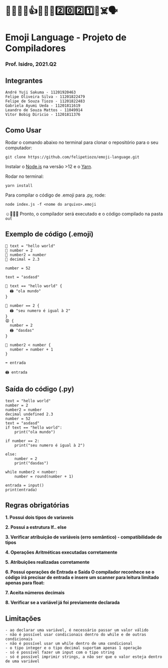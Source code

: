 # 🥰🤪😎🤔👍👏🎁🥳2️⃣0️⃣2️⃣1️⃣🙏☠️🗣
# Emoji Language - Projeto de Compiladores

### Prof. Isidro, 2021.Q2

## Integrantes

	André Yuji Sakuma - 11201920463
	Felipe Oliveira Silva - 11201822479
	Felipe de Souza Tiozo - 11201822483
	Gabriela Ayumi Ueda - 11201811619
	Leandro de Souza Mattos - 11049914
	Vitor Bobig Diricio - 11201811376
	
	
## Como Usar

Rodar o comando abaixo no terminal para clonar o repositório para o seu computador:
```
git clone https://github.com/felipetiozo/emoji-language.git
```

Instalar o [Node.js](https://nodejs.org/en/) na versão >12 e o [Yarn](https://yarnpkg.com/).

Rodar no terminal:
```
yarn install
```

Para compilar o código de .emoji para .py, rode:
```
node index.js -f <nome do arquivo>.emoji
```
	
☺️🎉🥳🎁 Pronto, o compilador será executado e o código compilado na pasta `out`


## Exemplo de código (.emoji)

```
🔡 text = "hello world"
🔢 number = 2
🔢 number2 = number
🔣 decimal = 2.3

number = 52

text = "asdasd"

🤔 text == "hello world" {
  🖨 "ola mundo"
}

🤔 number == 2 {
  🖨 "seu numero é igual à 2"
}
😧 {
  number = 2
  🖨 "dasdas"
}

🔄 number2 < number {
  number = number + 1
}

➡️ entrada

🖨 entrada

```

## Saída do código (.py)

```
text = "hello world"
number = 2
number2 = number
decimal undefined 2.3
number = 52
text = "asdasd"
if text == "hello world":
	print("ola mundo")
	
if number == 2:
	print("seu numero é igual à 2")
	
else:
	number = 2
	print("dasdas")
	
while number2 < number:
	number = round(number + 1)
	
entrada = input()
print(entrada)
```
	
## Regras obrigatórias

**1. Possui dois tipos de variaveis**

**2. Possui a estrutura If.. else**

**3. Verificar atribuição de variáveis (erro semântico) - compatibilidade de tipos**

**4. Operações Aritméticas executadas corretamente**

**5. Atribuições realizadas corretamente**

**6. Possui operações de Entrada e Saída O compilador reconhece se o código irá precisar de entrada e insere um scanner para leitura limitado apenas para float:**

**7. Aceita números decimais**

**8. Verificar se a variável já foi previamente declarada**


## Limitações
	- ao declarar uma variável, é necessário passar um valor válido
	- não é possível usar condicionais dentro do while e de outras condicionais
	- não é possível usar um while dentro de uma condicional
	- o tipo integer e o tipo decimal suportam apenas 1 operação
	- só é possível fazer um input com o tipo string
	- só é possível imprimir strings, a não ser que o valor esteja dentro de uma variável


